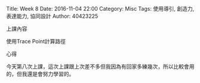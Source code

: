 Title: Week 8
Date: 2016-11-04 22:00
Category: Misc
Tags: 使用導引, 創造力, 表達能力, 協同設計
Author: 40423225

上課內容

<!-- PELICAN_END_SUMMARY -->


<p>使用Trace Point計算路徑<p>



心得

今天第八次上課，這次上課跟上次差不多但我因為有回家多練幾次，所以比較會用的，但我還是會努力學習的。



